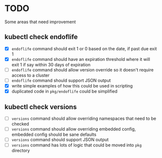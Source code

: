 # TODO

Some areas that need improvement 

## kubectl check endoflife

- [X] `endoflife` command should exit 1 or 0 based on the date, if past due exit 1
- [X] `endoflife` command should have an expiration threshold where it will exit 1 if say within 30 days of expiration
- [ ] `endoflife` command should allow version override so it doesn't require access to a cluster
- [ ] `endoflife` command should support JSON output
- [X] write simple examples of how this could be used in scripting
- [X] duplicated code in `pkg/endoflife` could be simplified

## kubectl check versions

- [ ] `versions` command should allow overriding namespaces that need to be checked
- [ ] `versions` command should allow overriding embedded config, embedded config should be sane defaults
- [ ] `versions` command should support JSON output
- [ ] `versions` command has lots of logic that could be moved into `pkg` directory